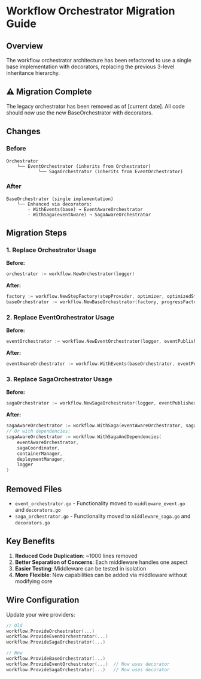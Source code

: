 # Workflow Orchestrator Migration Guide

## Overview

The workflow orchestrator architecture has been refactored to use a single base implementation with decorators, replacing the previous 3-level inheritance hierarchy.

## ⚠️ Migration Complete

The legacy orchestrator has been removed as of [current date]. All code should now use the new BaseOrchestrator with decorators.

## Changes

### Before
```
Orchestrator
    └── EventOrchestrator (inherits from Orchestrator)
            └── SagaOrchestrator (inherits from EventOrchestrator)
```

### After
```
BaseOrchestrator (single implementation)
    └── Enhanced via decorators:
        - WithEvents(base) → EventAwareOrchestrator
        - WithSaga(eventAware) → SagaAwareOrchestrator
```

## Migration Steps

### 1. Replace Orchestrator Usage

**Before:**
```go
orchestrator := workflow.NewOrchestrator(logger)
```

**After:**
```go
factory := workflow.NewStepFactory(stepProvider, optimizer, optimizedStep, logger)
baseOrchestrator := workflow.NewBaseOrchestrator(factory, progressFactory, logger, middlewares...)
```

### 2. Replace EventOrchestrator Usage

**Before:**
```go
eventOrchestrator := workflow.NewEventOrchestrator(logger, eventPublisher)
```

**After:**
```go
eventAwareOrchestrator := workflow.WithEvents(baseOrchestrator, eventPublisher)
```

### 3. Replace SagaOrchestrator Usage

**Before:**
```go
sagaOrchestrator := workflow.NewSagaOrchestrator(logger, eventPublisher, sagaCoordinator)
```

**After:**
```go
sagaAwareOrchestrator := workflow.WithSaga(eventAwareOrchestrator, sagaCoordinator, logger)
// Or with dependencies:
sagaAwareOrchestrator := workflow.WithSagaAndDependencies(
    eventAwareOrchestrator, 
    sagaCoordinator, 
    containerManager, 
    deploymentManager, 
    logger
)
```

## Removed Files

- `event_orchestrator.go` - Functionality moved to `middleware_event.go` and `decorators.go`
- `saga_orchestrator.go` - Functionality moved to `middleware_saga.go` and `decorators.go`

## Key Benefits

1. **Reduced Code Duplication**: ~1000 lines removed
2. **Better Separation of Concerns**: Each middleware handles one aspect
3. **Easier Testing**: Middleware can be tested in isolation
4. **More Flexible**: New capabilities can be added via middleware without modifying core

## Wire Configuration

Update your wire providers:

```go
// Old
workflow.ProvideOrchestrator(...)
workflow.ProvideEventOrchestrator(...)
workflow.ProvideSagaOrchestrator(...)

// New
workflow.ProvideBaseOrchestrator(...)
workflow.ProvideEventOrchestrator(...)  // Now uses decorator
workflow.ProvideSagaOrchestrator(...)   // Now uses decorator
```